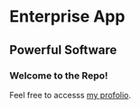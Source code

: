 Enterprise App
==============

Powerful Software
-----------------

### Welcome to the Repo!

Feel free to accesss [my profolio](#).
